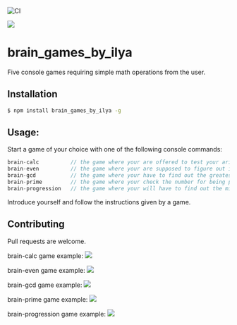 ![CI](https://github.com/ilya-redkin/frontend-project-lvl1/workflows/CI/badge.svg)

<a href="https://codeclimate.com/github/ilya-redkin/frontend-project-lvl1/maintainability"><img src="https://api.codeclimate.com/v1/badges/cf1abe83ae5c4b5ce9ca/maintainability" /></a>

# brain_games_by_ilya
Five console games requiring simple math operations from the user. 

## Installation

```sh
$ npm install brain_games_by_ilya -g
```

## Usage:
Start a game of your choice with one of the following console commands:
```javascript
brain-calc          // the game where your are offered to test your arithmetic capabilities
brain-even          // the game where your are supposed to figure out if the given number is even
brain-gcd           // the game where your have to find out the greatest common divisor of the two numbers
brain-prime         // the game where your check the number for being prime
brain-progression   // the game where your will have to find out the missing number in a sequence
```
Introduce yourself and follow the instructions given by a game.

## Contributing
Pull requests are welcome.

brain-calc game example:
<a href="https://asciinema.org/a/JjMDQAUTz8WlzeS5GYVXTS4hx" target="_blank"><img src="https://asciinema.org/a/JjMDQAUTz8WlzeS5GYVXTS4hx.svg" /></a>

brain-even game example:
<a href="https://asciinema.org/a/f3H8MWWTZ0h21248p5nY8Wldx" target="_blank"><img src="https://asciinema.org/a/f3H8MWWTZ0h21248p5nY8Wldx.svg" /></a>

brain-gcd game example:
<a href="https://asciinema.org/a/8ErJD8QcPa1CCrrvc2mEMtygY" target="_blank"><img src="https://asciinema.org/a/8ErJD8QcPa1CCrrvc2mEMtygY.svg" /></a>

brain-prime game example:
<a href="https://asciinema.org/a/xtXTx6oS1nDf3oRBzKrbEb4nl" target="_blank"><img src="https://asciinema.org/a/xtXTx6oS1nDf3oRBzKrbEb4nl.svg" /></a>

brain-progression game example:
<a href="https://asciinema.org/a/HzIctGENYzKNoVnfD38Y7nPPx" target="_blank"><img src="https://asciinema.org/a/HzIctGENYzKNoVnfD38Y7nPPx.svg" /></a>


